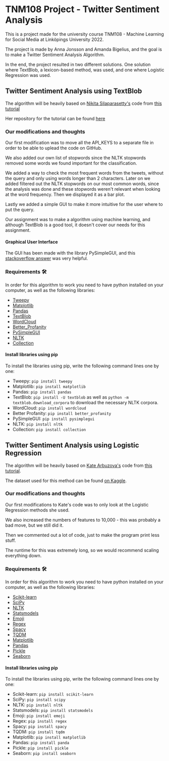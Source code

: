 # TNM108 Project - Twitter Sentiment Analysis
This is a project made for the university course TNM108 - Machine Learning for Social Media at Linköpings University 2022. 

The project is made by Anna Jonsson and Amanda Bigelius, and the goal is to make a Twitter Sentiment Analysis Algorithm.

In the end, the project resulted in two different solutions. One solution where TextBlob, a lexicon-based method, was used, and one where Logistic Regression was used.

## Twitter Sentiment Analysis using TextBlob
The algorithm will be heavily based on [Nikita Silaparasetty's](https://github.com/nikitasilaparasetty) code from [this tutorial](https://medium.com/@nikitasilaparasetty/twitter-sentiment-analysis-for-data-science-using-python-in-2022-6d5e43f6fa6e)

Her repository for the tutorial can be found [here](https://github.com/nikitasilaparasetty/Twitter-Sentiment-Analysis-Projects-2022-)

### Our modifications and thoughts
Our first modification was to move all the API_KEYS to a separate file in order to be able to uplead the code on GitHub. 

We also added our own list of stopwords since the NLTK stopwords removed some words we found important for the classification. 

We added a way to check the most frequent words from the tweets, without the query and only using words longer than 2 characters. 
Later on we added filtered out the NLTK stopwords on our most common words, since the analysis was done and these stopwords weren't relevant when looking at the word frequency. 
Then we displayed it as a bar plot.

Lastly we added a simple GUI to make it more intuitive for the user where to put the query. 

Our assignment was to make a algorithm using machine learning, and although TextBlob is a good tool, it doesn't cover our needs for this assignment. 

#### Graphical User Interface
The GUI has been made with the library PySimpleGUI, and this [stackoverflow answer](https://stackoverflow.com/a/66537814) was very helpful.

### Requirements :hammer_and_wrench:
In order for this algorithm to work you need to have python installed on your computer, as well as the following libraries:
- [Tweepy](https://www.tweepy.org/)
- [Matplotlib](https://matplotlib.org/)
- [Pandas](https://pandas.pydata.org/)
- [TextBlob](https://textblob.readthedocs.io/en/dev/index.html)
- [WordCloud](http://amueller.github.io/word_cloud/)
- [Better_Profanity](https://github.com/snguyenthanh/better_profanity)
- [PySimpleGUI](https://www.pysimplegui.org/en/latest/)
- [NLTK](https://www.nltk.org/index.html)
- [Collection](https://docs.python.org/3/library/collections.html#)

#### Install libraries using pip
To install the libraries using pip, write the following command lines one by one:
- Tweepy: ```pip install tweepy```
- Matplotlib: ```pip install matplotlib```
- Pandas: ```pip install pandas```
- TextBlob: ``` pip install -U textblob ``` as well as ```python -m textblob.download_corpora``` to download the necessary NLTK corpora.
- WordCloud: ```pip install wordcloud```
- Better Profanity: ```pip install better_profanity```
- PySimpleGUI: ```pip install pysimplegui```
- NLTK: ```pip install nltk```
- Collection: ```pip install collection```


## Twitter Sentiment Analysis using Logistic Regression
The algorithm will be heavily based on [Kate Arbuzova's](https://medium.com/@kate.arbuzova) code from [this tutorial](https://www.kaggle.com/code/katearb/sentiment-analysis-in-twitter-93-test-acc/notebook).

The dataset used for this method can be found [on Kaggle](https://www.kaggle.com/datasets/jp797498e/twitter-entity-sentiment-analysis).

### Our modifications and thoughts
Our first modifications to Kate's code was to only look at the Logistic Regression methods she used. 

We also increased the numbers of features to 10,000 - this was probably a bad move, but we still did it.

Then we commented out a lot of code, just to make the program print less stuff. 

The runtime for this was extremely long, so we would recommend scaling everything down. 

### Requirements :hammer_and_wrench:
In order for this algorithm to work you need to have python installed on your computer, as well as the following libraries:
- [Scikit-learn](https://scikit-learn.org/stable/index.html)
- [SciPy](https://scipy.org/)
- [NLTK](https://www.nltk.org/index.html)
- [Statsmodels](https://www.statsmodels.org/stable/index.html)
- [Emoji](https://pypi.org/project/emoji/)
- [Regex](https://docs.python.org/3/library/re.html)
- [Spacy](https://spacy.io/models/en)
- [TQDM](https://tqdm.github.io/)
- [Matplotlib](https://matplotlib.org/)
- [Pandas](https://pandas.pydata.org/)
- [Pickle](https://docs.python.org/3/library/pickle.html)
- [Seaborn](https://seaborn.pydata.org/)

#### Install libraries using pip
To install the libraries using pip, write the following command lines one by one:
- Scikit-learn: ```pip install scikit-learn```
- SciPy: ```pip install scipy```
- NLTK: ```pip install nltk```
- Statsmodels: ```pip install statsmodels```
- Emoji: ```pip install emoji```
- Regex: ```pip install regex```
- Spacy: ```pip install spacy```
- TQDM: ```pip install tqdm```
- Matplotlib: ```pip install matplotlib```
- Pandas: ```pip install panda```
- Pickle: ```pip install pickle```
- Seaborn: ```pip install seaborn```

